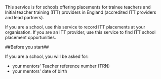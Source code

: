 This service is for schools offering placements for trainee teachers and 
Initial teacher training (ITT) providers in England 
(accredited ITT providers and lead partners).

If you are a school, use this service to record ITT placements at your organisation.
If you are an ITT provider, use this service to find ITT school placement opportunities.

##Before you start##

If you are a school, you will be asked for:

- your mentors' Teacher reference number (TRN)
- your mentors' date of birth